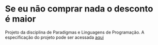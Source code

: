 # Se eu não comprar nada o desconto é maior

Projeto da disciplina de Paradigmas e Linguagens de Programação.
A especificação do projeto pode ser acessada [aqui](https://docs.google.com/document/d/1L8agEKJJ7xBacVihwvP8kESoq3WItZyAzoPrexOf0kk/edit)
